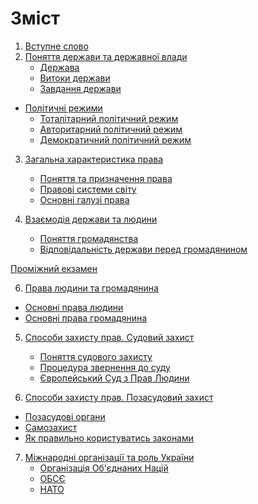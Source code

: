 <!-- -->
  
  # Зміст

1. [Вступне слово](vstup.md)
2. [Поняття держави та державної влади](chapter1.md)
   * [Держава](derzhava.md)
   * [Витоки держави](vitoki_derzhavi.md)
   * [Завдання держави](zavdannya_derzhavi.md)
* [Політичні режими](2/zemlya_na_plani_ta_karti.md)
  * [Тоталітарний політичний режим](totaltarnii_poltichnii_rezhim.md)
  * [Авторитарний політичний режим](avtoritarnii_poltichnii_rezhim.md)
  * [Демократичний політичний режим](demokratichnii_poltichnii_rezhim.md)
3. [Загальна характеристика права]()
   * [Поняття та призначення права](totaltarnii_poltichnii_rezhim.md) 
   * [Правові системи світу](avtoritarnii_poltichnii_rezhim.md)
   * [Основні галузі права](avtoritarnii_poltichnii_rezhim.md)
 
4. [Взаємодія держави та людини]()
    * [Поняття громадянства]()
    * [Відповідальність держави перед громадянином]()
    
[Проміжний екзамен]()

6. [Права людини та громадянина]()
  * [Основні права людини]()
  * [Основні права громадянина]()
  
5. [Способи захисту прав. Судовий захист]()
   * [Поняття судового захисту]()
   * [Процедура звернення до суду](zagalna_harakteristika_prava.md)
   * [Європейський Суд з Прав Людини](zagalna_harakteristika_prava.md)

6. [Способи захисту прав. Позасудовий захист]()
  * [Позасудові органи]()
  * [Самозахист]()
  * [Як правильно користуватись законами]()

7. [Міжнародні організації та роль України]()
    * [Організація Об'єднаних Націй]() 
    * [ОБСЄ]()
    * [НАТО]() 


